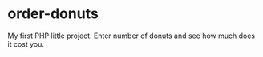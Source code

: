 # order-donuts
My first PHP little project. Enter number of donuts and see how much does it cost you.
